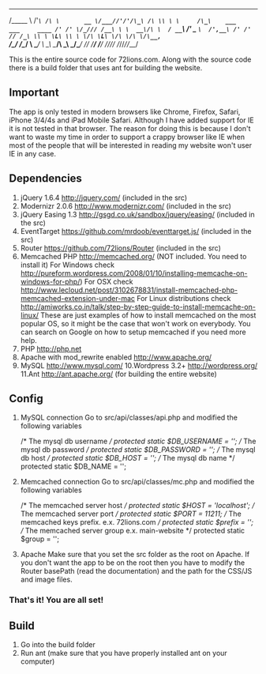  ________    ___    __
/\_____  \ /'___`\ /\ \       __
\/___//'/'/\_\ /\ \\ \ \     /\_\    ___     ___     ____
    /' /' \/_/// /__\ \ \  __\/\ \  / __`\ /' _ `\  /',__\
  /' /'      // /_\ \\ \ \L\ \\ \ \/\ \L\ \/\ \/\ \/\__, `\
 /\_/       /\______/ \ \____/ \ \_\ \____/\ \_\ \_\/\____/
 \//        \/_____/   \/___/   \/_/\/___/  \/_/\/_/\/___/


This is the entire source code for 72lions.com. Along with the source code there is a build folder that uses ant for building the website.
## Important
The app is only tested in modern browsers like Chrome, Firefox, Safari, iPhone 3/4/4s and iPad Mobile Safari.
Although I have added support for IE it is not tested in that browser.
The reason for doing this is because I don't want to waste my time in order to support a crappy browser like IE when most of the people that will be interested in reading my website won't user IE in any case.

## Dependencies
1. jQuery 1.6.4 http://jquery.com/ (included in the src)
2. Modernizr 2.0.6 http://www.modernizr.com/ (included in the src)
3. jQuery Easing 1.3 http://gsgd.co.uk/sandbox/jquery/easing/ (included in the src)
4. EventTarget https://github.com/mrdoob/eventtarget.js/ (included in the src)
5. Router https://github.com/72lions/Router (included in the src)
6. Memcached PHP http://memcached.org/ (NOT included. You need to install it)
   For Windows check http://pureform.wordpress.com/2008/01/10/installing-memcache-on-windows-for-php/)
   For OSX check http://www.lecloud.net/post/3102678831/install-memcached-php-memcached-extension-under-mac
   For Linux distributions check http://amiworks.co.in/talk/step-by-step-guide-to-install-memcache-on-linux/
   These are just examples of how to install memcached on the most popular OS, so it might be the case that won't work on everybody. You can search on Google on how to setup memcached if you need more help.
7. PHP http://php.net
8. Apache with mod_rewrite enabled http://www.apache.org/
9. MySQL http://www.mysql.com/
10.Wordpress 3.2+ http://wordpress.org/
11.Ant http://ant.apache.org/ (for building the entire website)

## Config
1. MySQL connection
   Go to src/api/classes/api.php and modified the following variables

   /* The mysql db username */
   protected static $DB_USERNAME = '';
   /* The mysql db password */
   protected static $DB_PASSWORD = '';
   /* The mysql db host */
   protected static $DB_HOST = '';
   /* The mysql db name */
   protected static $DB_NAME = '';

2. Memcached connection
   Go to src/api/classes/mc.php and modified the following variables

   /* The memcached server host */
   protected static $HOST = 'localhost';
   /* The memcached server port */
   protected static $PORT = 11211;
   /* The memcached keys prefix. e.x. 72lions.com */
   protected static $prefix = '';
   /* The memcached server group e.x. main-website */
   protected static $group = '';

3. Apache
   Make sure that you set the src folder as the root on Apache.
   If you don't want the app to be on the root then you have to modify the Router basePath (read the documentation) and the path for the CSS/JS and image files.

### That's it! You are all set!

## Build
1. Go into the build folder
2. Run ant (make sure that you have properly installed ant on your computer)

